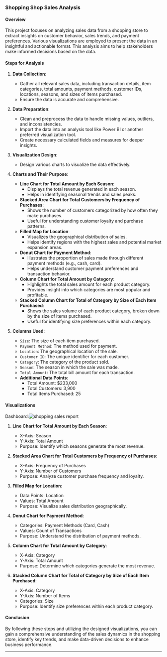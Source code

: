 ### Shopping Shop Sales Analysis

#### Overview
This project focuses on analyzing sales data from a shopping store to extract insights on customer behavior, sales trends, and payment preferences. Various visualizations are employed to present the data in an insightful and actionable format. This analysis aims to help stakeholders make informed decisions based on the data.

#### Steps for Analysis

1. **Data Collection**:
   - Gather all relevant sales data, including transaction details, item categories, total amounts, payment methods, customer IDs, locations, seasons, and sizes of items purchased.
   - Ensure the data is accurate and comprehensive.

2. **Data Preparation**:
   - Clean and preprocess the data to handle missing values, outliers, and inconsistencies.
   - Import the data into an analysis tool like Power BI or another preferred visualization tool.
   - Create necessary calculated fields and measures for deeper insights.

3. **Visualization Design**:
   - Design various charts to visualize the data effectively.

4. **Charts and Their Purpose**:
   - **Line Chart for Total Amount by Each Season**:
     - Displays the total revenue generated in each season.
     - Helps in identifying seasonal trends and sales peaks.
   - **Stacked Area Chart for Total Customers by Frequency of Purchases**:
     - Shows the number of customers categorized by how often they make purchases.
     - Useful for understanding customer loyalty and purchase patterns.
   - **Filled Map for Location**:
     - Visualizes the geographical distribution of sales.
     - Helps identify regions with the highest sales and potential market expansion areas.
   - **Donut Chart for Payment Method**:
     - Illustrates the proportion of sales made through different payment methods (e.g., cash, card).
     - Helps understand customer payment preferences and transaction behavior.
   - **Column Chart for Total Amount by Category**:
     - Highlights the total sales amount for each product category.
     - Provides insight into which categories are most popular and profitable.
   - **Stacked Column Chart for Total of Category by Size of Each Item Purchased**:
     - Shows the sales volume of each product category, broken down by the size of items purchased.
     - Useful for identifying size preferences within each category.

5. **Columns Used**:
   - `Size`: The size of each item purchased.
   - `Payment Method`: The method used for payment.
   - `Location`: The geographical location of the sale.
   - `Customer ID`: The unique identifier for each customer.
   - `Category`: The category of the product sold.
   - `Season`: The season in which the sale was made.
   - `Total Amount`: The total bill amount for each transaction.
   - **Additional Data Points**:
     - Total Amount: $233,000
     - Total Customers: 3,900
     - Total Items Purchased: 25

####  Visualizations
Dashboard:![shopping sales report](https://github.com/user-attachments/assets/aa1a0179-2f08-4d6a-bc34-6d449c246cb0)

1. **Line Chart for Total Amount by Each Season**:
   - X-Axis: Season
   - Y-Axis: Total Amount
   - Purpose: Identify which seasons generate the most revenue.

2. **Stacked Area Chart for Total Customers by Frequency of Purchases**:
   - X-Axis: Frequency of Purchases
   - Y-Axis: Number of Customers
   - Purpose: Analyze customer purchase frequency and loyalty.

3. **Filled Map for Location**:
   - Data Points: Location
   - Values: Total Amount
   - Purpose: Visualize sales distribution geographically.

4. **Donut Chart for Payment Method**:
   - Categories: Payment Methods (Card, Cash)
   - Values: Count of Transactions
   - Purpose: Understand the distribution of payment methods.

5. **Column Chart for Total Amount by Category**:
   - X-Axis: Category
   - Y-Axis: Total Amount
   - Purpose: Determine which categories generate the most revenue.

6. **Stacked Column Chart for Total of Category by Size of Each Item Purchased**:
   - X-Axis: Category
   - Y-Axis: Number of Items
   - Categories: Size
   - Purpose: Identify size preferences within each product category.

#### Conclusion
By following these steps and utilizing the designed visualizations, you can gain a comprehensive understanding of the sales dynamics in the shopping store, identify key trends, and make data-driven decisions to enhance business performance.

---

